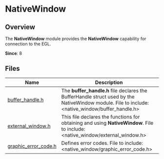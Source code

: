 # NativeWindow
<!--Kit: ArkGraphics 2D-->
<!--Subsystem: Graphics-->
<!--Owner: @Felix-fangyang; @li_hui180; @dingpy-->
<!--Designer: @conan13234-->
<!--Tester: @nobuggers-->
<!--Adviser: @ge-yafang-->
## Overview

The **NativeWindow** module provides the **NativeWindow** capability for connection to the EGL.

**Since**: 8

## Files

| Name                                                | Description                                                        |
| ---------------------------------------------------- | ------------------------------------------------------------ |
| [buffer_handle.h](capi-buffer-handle-h.md)           | The **buffer_handle.h** file declares the BufferHandle struct used by the NativeWindow module. File to include: <native_window/buffer_handle.h>|
| [external_window.h](capi-external-window-h.md)       | This file declares the functions for obtaining and using **NativeWindow**. File to include: <native_window/external_window.h>|
| [graphic_error_code.h](capi-graphic-error-code-h.md) | Defines error codes. File to include: <native_window/graphic_error_code.h>  |
